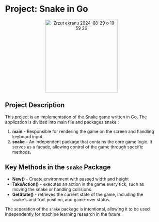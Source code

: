 # Project: Snake in Go


<p align="center">
  <img width="240" alt="Zrzut ekranu 2024-08-29 o 10 59 26" src="https://github.com/user-attachments/assets/f4f45fd2-0d92-43e0-b3e3-d6ced668058d">
</p>

## Project Description

This project is an implementation of the Snake game written in Go. The application is divided into  main  file and packages
snake :

1. **main** - Responsible for rendering the game on the screen and handling keyboard input.
2. **snake** - An independent package that contains the core game logic. It serves as a facade, allowing control of the game through specific methods.

## Key Methods in the `snake` Package

- **New()** - Create environment with passed width and height
- **TakeAction()** - executes an action in the game every tick, such as moving the snake or handling collisions.
- **GetState()** - retrieves the current state of the game, including the snake's and fruit position, and game-over status.

The separation of the `snake` package is intentional, allowing it to be used independently for machine learning research in the future.
